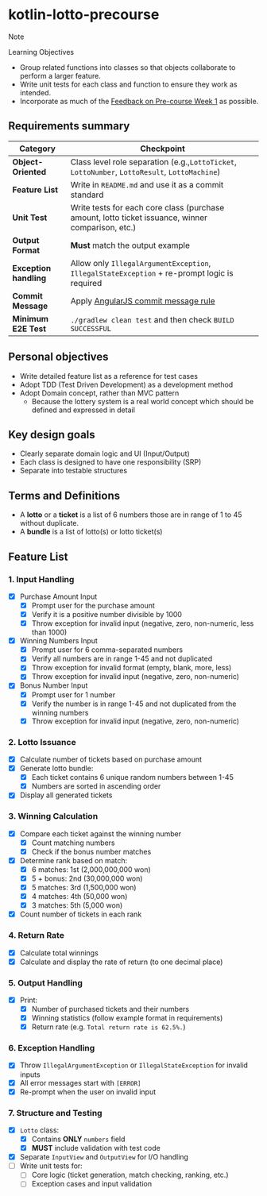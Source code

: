 # kotlin-lotto-precourse

> [!NOTE]
> 
> Learning Objectives
> - Group related functions into classes so that objects collaborate to perform a larger feature.
> - Write unit tests for each class and function to ensure they work as intended.
> - Incorporate as much of the [Feedback on Pre-course Week 1](https://docs.google.com/document/d/1MXczCggC5-mYRzbgcAIDVec4xaTMojIh3vHLGwhTMgQ/edit?usp=sharing) as possible.

## Requirements summary

| Category               | Checkpoint                                                                                        |
|------------------------|---------------------------------------------------------------------------------------------------|
| **Object-Oriented**    | Class level role separation (e.g.,`LottoTicket`, `LottoNumber`, `LottoResult`, `LottoMachine`)    |
| **Feature List**       | Write in `README.md` and use it as a commit standard                                              |
| **Unit Test**          | Write tests for each core class (purchase amount, lotto ticket issuance, winner comparison, etc.) |
| **Output Format**      | **Must** match the output example                                                                 |
| **Exception handling** | Allow only `IllegalArgumentException`, `IllegalStateException` + re-prompt logic is required      |
| **Commit Message**     | Apply [AngularJS commit message rule](https://gist.github.com/stephenparish/9941e89d80e2bc58a153) |
| **Minimum E2E Test**   | `./gradlew clean test` and then check `BUILD SUCCESSFUL`                                          |


## Personal objectives

- Write detailed feature list as a reference for test cases
- Adopt TDD (Test Driven Development) as a development method
- Adopt Domain concept, rather than MVC pattern
  - Because the lottery system is a real world concept which should be defined and expressed in detail


## Key design goals

- Clearly separate domain logic and UI (Input/Output)
- Each class is designed to have one responsibility (SRP)
- Separate into testable structures


## Terms and Definitions

- A **lotto** or a **ticket** is a list of 6 numbers those are in range of 1 to 45 without duplicate.
- A **bundle** is a list of lotto(s) or lotto ticket(s) 


## Feature List

### 1. Input Handling
- [x] Purchase Amount Input
  - [x] Prompt user for the purchase amount
  - [x] Verify it is a positive number divisible by 1000
  - [x] Throw exception for invalid input (negative, zero, non-numeric, less than 1000)
- [x] Winning Numbers Input
  - [x] Prompt user for 6 comma-separated numbers
  - [x] Verify all numbers are in range 1-45 and not duplicated
  - [x] Throw exception for invalid format (empty, blank, more, less)
  - [x] Throw exception for invalid input (negative, zero, non-numeric)
- [x] Bonus Number Input
  - [x] Prompt user for 1 number
  - [x] Verify the number is in range 1-45 and not duplicated from the winning numbers
  - [x] Throw exception for invalid input (negative, zero, non-numeric)

### 2. Lotto Issuance
- [x] Calculate number of tickets based on purchase amount
- [x] Generate lotto bundle:
  - [x] Each ticket contains 6 unique random numbers between 1-45
  - [x] Numbers are sorted in ascending order
- [x] Display all generated tickets

### 3. Winning Calculation
- [x] Compare each ticket against the winning number
  - [x] Count matching numbers
  - [x] Check if the bonus number matches
- [x] Determine rank based on match:
  - [x] 6 matches: 1st (2,000,000,000 won)
  - [x] 5 + bonus: 2nd (30,000,000 won)
  - [x] 5 matches: 3rd (1,500,000 won) 
  - [x] 4 matches: 4th (50,000 won)
  - [x] 3 matches: 5th (5,000 won)
- [x] Count number of tickets in each rank

### 4. Return Rate
- [x] Calculate total winnings
- [x] Calculate and display the rate of return (to one decimal place)

### 5. Output Handling
- [x] Print: 
  - [x] Number of purchased tickets and their numbers
  - [x] Winning statistics (follow example format in requirements)
  - [x] Return rate (e.g. `Total return rate is 62.5%.`)

### 6. Exception Handling
- [x] Throw `IllegalArgumentException` or `IllegalStateException` for invalid inputs
- [x] All error messages start with `[ERROR]`
- [x] Re-prompt when the user on invalid input

### 7. Structure and Testing
- [x] `Lotto` class: 
  - [x] Contains **ONLY** `numbers` field
  - [x] **MUST** include validation with test code
- [x] Separate `InputView` and `OutputView` for I/O handling
- [ ] Write unit tests for:
  - [ ] Core logic (ticket generation, match checking, ranking, etc.)
  - [ ] Exception cases and input validation
